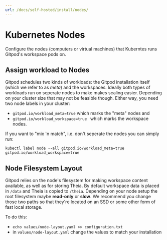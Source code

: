 ```yaml
---
url: /docs/self-hosted/install/nodes/
---
```


# Kubernetes Nodes

Configure the nodes (computers or virtual machines) that Kuberntes runs Gitpod's workspace pods on.

## Assign workload to Nodes
Gitpod schedules two kinds of workloads: the Gitpod installation itself (which we refer to as _meta_) and the workspaces. Ideally both types of workloads run on seperate nodes to make makes scaling easier.
Depending on your cluster size that may not be feasible though. Either way, you need two node labels in your cluster:
- `gitpod.io/workload_meta=true` which marks the "meta" nodes and
- `gitpod.io/workload_workspace=true ` which marks the workspace nodes.

If you want to "mix 'n match", i.e. don't seperate the nodes you can simply run:
```
kubectl label node --all gitpod.io/workload_meta=true gitpod.io/workload_workspace=true
```


## Node Filesystem Layout
Gitpod relies on the node's filesystem for making workspace content available, as well as for storing Theia. By default workspace data is placed in `/data` and Theia is copied to `/theia`. Depending on your node setup the root filesystem maybe **read-only** or **slow**.
We recommend you change those two paths so that they're located on an SSD or some other form of fast local storage.

To do this:
   - `echo values/node-layout.yaml >> configuration.txt`
   - in `values/node-layout.yaml` change the values to match your installation
